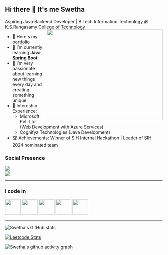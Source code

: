 ## Hi there 👋 It's me Swetha

Aspiring Java Backend Developer | B.Tech Information Technology @ K.S.Rangasamy College of Technology  
<img align="right" width="370" height="290" src="https://camo.githubusercontent.com/18ed8adaf2e6003777bd0c1fdc9d5ceccfd226132889c3f70b04c4aeeb28801c/68747470733a2f2f7374617469632e7665637465657a792e636f6d2f73797374656d2f7265736f75726365732f70726576696577732f3034342f3434382f3934322f6f726967696e616c2f636172746f6f6e2d6368617261637465722d776974682d7468652d6465736b2d776f726b696e672d636f6e636570742d696c6c757374726174696f6e2d667265652d706e672e706e67">  

- 🔭 Here's my [portfolio](https://helpful-palmier-3bebb8.netlify.app/)                                                 
- 🌱 I’m currently learning **Java Spring Boot**
-  🚀 I’m very passionate about learning new things every day and creating something unique  
- 💼 Internship Experience:  
  - Microsoft Pvt. Ltd. (Web Development with Azure Services)  
  - Cognifyz Technologies (Java Development)  
- 🏆 Achievements: Winner of SIH Internal Hackathon | Leader of SIH 2024 nominated team

### Social Presence  
[<img src="https://img.shields.io/badge/LinkedIn-0077B5?style=for-the-badge&logo=linkedin&logoColor=white" />](https://www.linkedin.com/in/swetha-s-2410s)  
[<img src="https://img.shields.io/badge/Portfolio-00C7B7?style=for-the-badge&logo=netlify&logoColor=white" />](https://helpful-palmier-3bebb8.netlify.app/)  

---
### I code in  
<img height="50" width="50" src="https://img.icons8.com/color/48/000000/java-coffee-cup-logo.png" /> 
<img height="50" width="50" src="https://img.icons8.com/color/48/000000/html-5.png" /> 
<img height="50" width="50" src="https://img.icons8.com/color/48/000000/css3.png" /> 
<img height="50" width="50" src="https://img.icons8.com/color/48/000000/mysql-logo.png"/> 
<img height="50" width="50" src="https://img.icons8.com/color/48/000000/spring-logo.png"/> 
 
---

![Swetha's GitHub stats](https://github-readme-stats.vercel.app/api?username=YOUR_GITHUB_USERNAME&theme=dark&show_icons=true&&hide=issues,contribs)  

[![Leetcode Stats](https://leetcard.jacoblin.cool/YOUR_LEETCODE_USERNAME?ext=contest&theme=dark)](https://leetcode.com/YOUR_LEETCODE_USERNAME)  

[![Swetha's github activity graph](https://github-readme-activity-graph.vercel.app/graph?username=YOUR_GITHUB_USERNAME&bg_color=000000&color=ffffff&line=51f565&point=ffffff&area=true&hide_border=true)](https://github.com/ashutosh00710/github-readme-activity-graph)  
